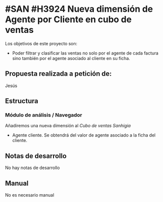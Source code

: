 # #SAN #H3924 Nueva dimensión de Agente por Cliente en cubo de ventas


Los objetivos de este proyecto son:
+ Poder filtrar y clasificar las ventas no solo por el agente de cada factura sino también por el agente asociado al cliente en su ficha.

## Propuesta realizada a petición de:
Jesús

## Estructura

### Módulo de análisis / Navegador
Añadiremos una nueva dimensión al *Cubo de ventas Sanhigia*
+ Agente cliente. Se obtendrá del valor de agente asociado a la ficha del cliente.

## Notas de desarrollo
No hay notas de desarrollo

## Manual
No es necesario manual
